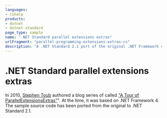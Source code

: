 ```yaml
---
languages:
- csharp
products:
- dotnet
- dotnet-standard
page_type: sample
name: ".NET Standard parallel extensions extras"
urlFragment: "parallel-programming-extensions-extras-cs"
description: "A .NET Standard 2.1 port of the original .NET Framework class library from 2010 - containing parallel programming extensions."
---
```


# .NET Standard parallel extensions extras

In 2010, [Stephen Toub](https://devblogs.microsoft.com/pfxteam/author/toub/) authored a blog series of called ["A Tour of ParallelExtensionsExtras"](https://devblogs.microsoft.com/pfxteam/a-tour-of-parallelextensionsextras/)". At the time, it was based on .NET Framework 4. The sample source code has been ported from the original to .NET Standard 2.1.
